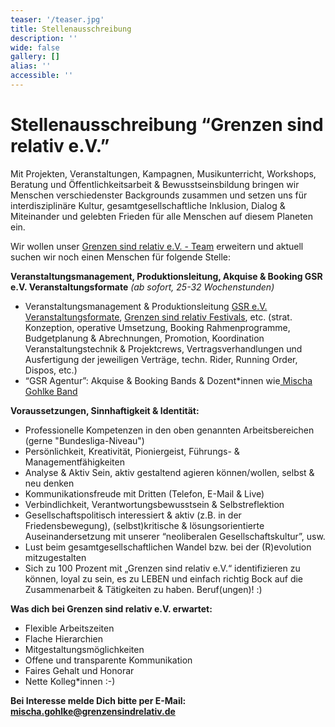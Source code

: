 ```yaml
---
teaser: '/teaser.jpg'
title: Stellenausschreibung
description: ''
wide: false
gallery: []
alias: ''
accessible: ''
---
```


# **Stellenausschreibung “Grenzen sind relativ e.V.”**

Mit Projekten, Veranstaltungen, Kampagnen, Musikunterricht, Workshops, Beratung und Öffentlichkeitsarbeit & Bewusstseinsbildung bringen wir Menschen verschiedenster Backgrounds zusammen und setzen uns für interdisziplinäre Kultur, gesamtgesellschaftliche Inklusion, Dialog & Miteinander und gelebten Frieden für alle Menschen auf diesem Planeten ein.

Wir wollen unser [Grenzen sind relativ e.V. - Team](https://www.grenzensindrelativ.de/ueber-uns/das-team/alle) erweitern und aktuell suchen wir noch einen Menschen für folgende Stelle:

**Veranstaltungsmanagement, Produktionsleitung, Akquise & Booking GSR e.V. Veranstaltungsformate** _(ab sofort, 25-32 Wochenstunden)_

- Veranstaltungsmanagement & Produktionsleitung [GSR e.V. Veranstaltungsformate](https://www.grenzensindrelativ.de/aktivitaeten/projekte-und-veranstaltungen/veranstaltungsformate-fuer-dein-event/infos-veranstaltungsformate-fur-dein-event), [Grenzen sind relativ Festivals](https://www.grenzensindrelativ.de/aktivitaeten/projekte-und-veranstaltungen/grenzen-sind-relativ-festivals/allgemeine-infos), etc. (strat. Konzeption, operative Umsetzung, Booking Rahmenprogramme, Budgetplanung & Abrechnungen, Promotion, Koordination Veranstaltungstechnik & Projektcrews, Vertragsverhandlungen und Ausfertigung der jeweiligen Verträge, techn. Rider, Running Order, Dispos, etc.)
- “GSR Agentur”: Akquise & Booking Bands & Dozent\*innen wie[ Mischa Gohlke Band](https://mischagohlkeband.de/)

**Voraussetzungen, Sinnhaftigkeit & Identität:**

- Professionelle Kompetenzen in den oben genannten Arbeitsbereichen (gerne "Bundesliga-Niveau")
- Persönlichkeit, Kreativität, Pioniergeist, Führungs- & Managementfähigkeiten
- Analyse & Aktiv Sein, aktiv gestaltend agieren können/wollen, selbst & neu denken
- Kommunikationsfreude mit Dritten (Telefon, E-Mail & Live)
- Verbindlichkeit, Verantwortungsbewusstsein & Selbstreflektion
- Gesellschaftspolitisch interessiert & aktiv (z.B. in der Friedensbewegung), (selbst)kritische & lösungsorientierte Auseinandersetzung mit unserer “neoliberalen Gesellschaftskultur”, usw.
- Lust beim gesamtgesellschaftlichen Wandel bzw. bei der (R)evolution mitzugestalten
- Sich zu 100 Prozent mit „Grenzen sind relativ e.V.“ identifizieren zu können, loyal zu sein, es zu LEBEN und einfach richtig Bock auf die Zusammenarbeit & Tätigkeiten zu haben. Beruf(ungen)! :)

**Was dich bei Grenzen sind relativ e.V. erwartet:**

- Flexible Arbeitszeiten
- Flache Hierarchien
- Mitgestaltungsmöglichkeiten
- Offene und transparente Kommunikation
- Faires Gehalt und Honorar
- Nette Kolleg\*innen :-)

**Bei Interesse melde Dich bitte per E-Mail:** [**mischa.gohlke@grenzensindrelativ.de**](mailto:mischa.gohlke@grenzensindrelativ.de)
